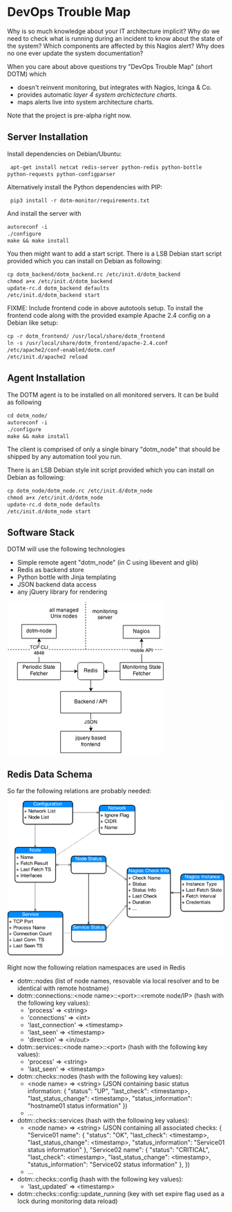 DevOps Trouble Map
==================

Why is so much knowledge about your IT architecture implicit? Why do we need to check what is running during an incident to know about the state of the system? Which components are affected by this Nagios alert? Why does no one ever update the system documentation?

When you care about above questions try "DevOps Trouble Map" (short DOTM) which

- doesn't reinvent monitoring, but integrates with Nagios, Icinga & Co.
- provides automatic *layer 4 system archictecture charts*.
- maps alerts live into system architecture charts.

Note that the project is pre-alpha right now.

Server Installation
--------------------

Install dependencies on Debian/Ubuntu:

     apt-get install netcat redis-server python-redis python-bottle python-requests python-configparser

Alternatively install the Python dependencies with PIP:

     pip3 install -r dotm-monitor/requirements.txt
   
And install the server with

    autoreconf -i
    ./configure
    make && make install

You then might want to add a start script. There is a LSB Debian start script provided 
which you can install on Debian as following:

    cp dotm_backend/dotm_backend.rc /etc/init.d/dotm_backend
    chmod a+x /etc/init.d/dotm_backend
    update-rc.d dotm_backend defaults
    /etc/init.d/dotm_backend start

FIXME: Include frontend code in above autotools setup.
To install the frontend code along with the provided example Apache 2.4 config on a Debian like setup:

    cp -r dotm_frontend/ /usr/local/share/dotm_frontend
    ln -s /usr/local/share/dotm_frontend/apache-2.4.conf /etc/apache2/conf-enabled/dotm.conf
    /etc/init.d/apache2 reload


Agent Installation
------------------

The DOTM agent is to be installed on all monitored servers. It can be build as following

    cd dotm_node/
    autoreconf -i
    ./configure
    make && make install

The client is comprised of only a single binary "dotm_node" that should be shipped by any automation tool you run.

There is an LSB Debian style init script provided which you can install on Debian as following:

    cp dotm_node/dotm_node.rc /etc/init.d/dotm_node
    chmod a+x /etc/init.d/dotm_node
    update-rc.d dotm_node defaults
    /etc/init.d/dotm_node start


Software Stack
--------------

DOTM will use the following technologies

- Simple remote agent "dotm_node" (in C using libevent and glib)
- Redis as backend store
- Python bottle with Jinja templating
- JSON backend data access
- any jQuery library for rendering



![architecture overview](doc/dotm-architecture.png?raw=true)

Redis Data Schema
-----------------

So far the following relations are probably needed:

![entity overview](doc/dotm-er.png?raw=true)

Right now the following relation namespaces are used in Redis

- dotm::nodes (list of node names, resovable via local resolver and to be identical with remote hostname)
- dotm::connections::&lt;node name>::&lt;port>::&lt;remote node/IP> (hash with the following key values):
  * 'process' => &lt;string>
  * 'connections' => &lt;int>
  * 'last_connection' => &lt;timestamp>
  * 'last_seen' => &lt;timestamp>
  * 'direction' => &lt;in/out>
- dotm::services::&lt;node name>::&lt;port> (hash with the following key values):
  * 'process' => &lt;string>
  * 'last_seen' => &lt;timestamp>
- dotm::checks::nodes (hash with the following key values):
  * &lt;node name> => &lt;string> (JSON containing basic status information:
      {
          "status": "UP",
          "last_check": &lt;timestamp>,
          "last_status_change": &lt;timestamp>,
          "status_information": "hostname01 status information"
      })
  * ...
- dotm::checks::services (hash with the following key values):
  * &lt;node name> => &lt;string> (JSON containing all associated checks:
      {
          "Service01 name": {
              "status": "OK",
              "last_check": &lt;timestamp>,
              "last_status_change": &lt;timestamp>,
              "status_information": "Service01 status information"
          },
          "Service02 name": {
              "status": "CRITICAL",
              "last_check": &lt;timestamp>,
              "last_status_change": &lt;timestamp>,
              "status_information": "Service02 status information"
          },
      })
  * ...
- dotm::checks::config (hash with the following key values):
  * 'last_updated' => &lt;timestamp>
- dotm::checks::config::update_running (key with set expire flag used as a lock during monitoring data reload)

